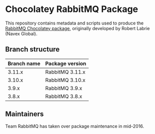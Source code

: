 # Chocolatey RabbitMQ Package

This repository contains metadata and scripts used to produce the [RabbitMQ Chocolatey package](https://chocolatey.org/packages/rabbitmq),
originally developed by Robert Labrie (Navex Global).

## Branch structure

| Branch name   | Package version |
| ------------- | --------------- |
| 3.11.x        | RabbitMQ 3.11.x |
| 3.10.x        | RabbitMQ 3.10.x |
| 3.9.x         | RabbitMQ 3.9.x  |
| 3.8.x         | RabbitMQ 3.8.x  |

## Maintainers

Team RabbitMQ has taken over package maintenance in mid-2016.
